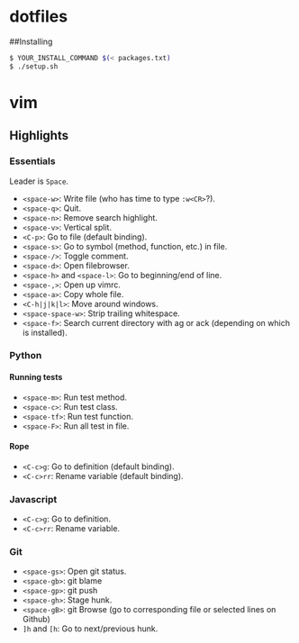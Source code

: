 dotfiles
========

##Installing
```bash
$ YOUR_INSTALL_COMMAND $(< packages.txt)
$ ./setup.sh
```


vim
===

## Highlights

### Essentials

Leader is `Space`.

- `<space-w>`: Write file (who has time to type `:w<CR>`?).
- `<space-q>`: Quit.
- `<space-n>`: Remove search highlight.
- `<space-v>`: Vertical split.
- `<C-p>`: Go to file (default binding).
- `<space-s>`: Go to symbol (method, function, etc.) in file.
- `<space-/>`: Toggle comment.
- `<space-d>`: Open filebrowser.
- `<space-h>` and `<space-l>`: Go to beginning/end of line.
- `<space-,>`: Open up vimrc.
- `<space-a>`: Copy whole file.
- `<C-h|j|k|l>`: Move around windows.
- `<space-space-w>`: Strip trailing whitespace.
- `<space-f>`: Search current directory with ag or ack (depending on which is installed).

### Python

#### Running tests

- `<space-m>`: Run test method.
- `<space-c>`: Run test class.
- `<space-tf>`: Run test function.
- `<space-F>`: Run all test in file.

#### Rope

- `<C-c>g`: Go to definition (default binding).
- `<C-c>rr`: Rename variable (default binding).

### Javascript

- `<C-c>g`: Go to definition.
- `<C-c>rr`: Rename variable.

### Git

- `<space-gs>`: Open git status.
- `<space-gb>`: git blame
- `<space-gp>`: git push
- `<space-gh>`: Stage hunk.
- `<space-gB>`: git Browse (go to corresponding file or selected lines on Github)
- `]h` and `[h`: Go to next/previous hunk.
